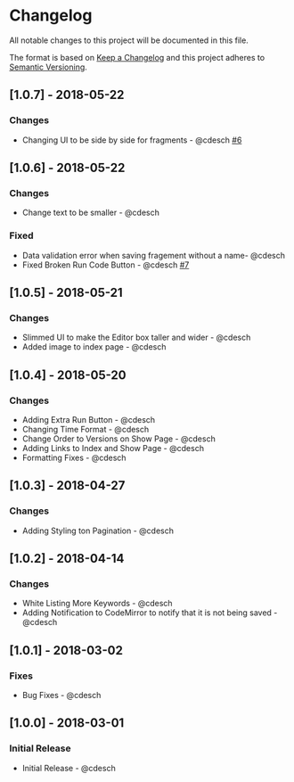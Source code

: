 # Changelog
All notable changes to this project will be documented in this file.

The format is based on [Keep a Changelog](http://keepachangelog.com/en/1.0.0/)
and this project adheres to [Semantic Versioning](http://semver.org/spec/v2.0.0.html).


## [1.0.7] - 2018-05-22
### Changes
- Changing UI to be side by side for fragments - @cdesch [#6](https://github.com/kickinespresso/elixir_fiddle_issues/issues/6)

## [1.0.6] - 2018-05-22
### Changes
- Change text to be smaller - @cdesch

### Fixed
- Data validation error when saving fragement without a name- @cdesch
- Fixed Broken Run Code Button - @cdesch [#7](https://github.com/kickinespresso/elixir_fiddle_issues/issues/7)

## [1.0.5] - 2018-05-21
### Changes
- Slimmed UI to make the Editor box taller and wider - @cdesch
- Added image to index page - @cdesch

## [1.0.4] - 2018-05-20
### Changes
- Adding Extra Run Button - @cdesch
- Changing Time Format - @cdesch
- Change Order to Versions on Show Page - @cdesch
- Adding Links to Index and Show Page - @cdesch
- Formatting Fixes - @cdesch

## [1.0.3] - 2018-04-27
### Changes
- Adding Styling ton Pagination - @cdesch

## [1.0.2] - 2018-04-14
### Changes
- White Listing More Keywords - @cdesch
- Adding Notification to CodeMirror to notify that it is not being saved - @cdesch

## [1.0.1] - 2018-03-02
### Fixes
- Bug Fixes - @cdesch

## [1.0.0] - 2018-03-01
### Initial Release
- Initial Release - @cdesch
